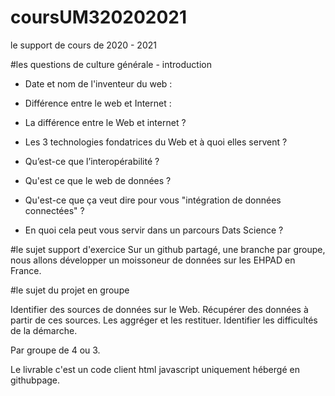 # coursUM320202021
le support de cours de 2020 - 2021

#les questions de culture générale - introduction

* Date et nom de l'inventeur du web :

* Différence entre le web et Internet :

* La différence entre le Web et internet ?

* Les 3 technologies fondatrices du Web et à quoi elles servent ?

* Qu’est-ce que l’interopérabilité ?

* Qu'est ce que le web de données ?

* Qu'est-ce que ça veut dire pour vous "intégration de données connectées" ?

* En quoi cela peut vous servir dans un parcours Dats Science ?


#le sujet support d'exercice 
Sur un github partagé, une branche par groupe, nous allons développer un moissoneur de données sur les EHPAD en France.

#le sujet du projet en groupe

Identifier des sources de données sur le Web.
Récupérer des données à partir de ces sources.
Les aggréger et les restituer.
Identifier les difficultés de la démarche.

Par groupe de 4 ou 3.

Le livrable c'est un code client html javascript uniquement hébergé en githubpage.


